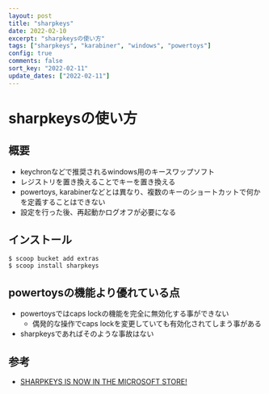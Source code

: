 ```yaml
---
layout: post
title: "sharpkeys"
date: 2022-02-10
excerpt: "sharpkeysの使い方"
tags: ["sharpkeys", "karabiner", "windows", "powertoys"]
config: true
comments: false
sort_key: "2022-02-11"
update_dates: ["2022-02-11"]
---
```


# sharpkeysの使い方

## 概要
 - keychronなどで推奨されるwindows用のキースワップソフト
 - レジストリを置き換えることでキーを置き換える
 - powertoys, karabinerなどとは異なり、複数のキーのショートカットで何かを定義することはできない
 - 設定を行った後、再起動かログオフが必要になる

## インストール

```console
$ scoop bucket add extras
$ scoop install sharpkeys
```

## powertoysの機能より優れている点
 - powertoysではcaps lockの機能を完全に無効化する事ができない
   - 偶発的な操作でcaps lockを変更していても有効化されてしまう事がある
 - sharpkeysであればそのような事故はない

## 参考
 - [SHARPKEYS IS NOW IN THE MICROSOFT STORE!](https://www.randyrants.com/category/sharpkeys/)
